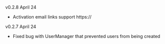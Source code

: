v0.2.8 April 24
- Activation email links support https://

v0.2.7 April 24

- Fixed bug with UserManager that prevented users from being created